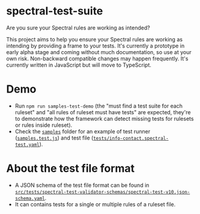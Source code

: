 # spectral-test-suite

Are you sure your Spectral rules are working as intended?

This project aims to help you ensure your Spectral rules are working as intending by providing a frame to your tests. It's currently a prototype in early alpha stage and coming without much documentation, so use at your own risk. Non-backward compatible changes may happen frequently. It's currently written in JavaScript but will move to TypeScript.


# Demo

- Run `npm run samples-test-demo` (the "must find a test suite for each ruleset" and "all rules of ruleset must have tests" are expected, they're to demonstrate how the framework can detect missing tests for rulesets or rules inside ruleset).
- Check the [`samples`](samples) folder for an example of test runner ([`samples.test.js`](samples/samples.test.js)) and test file ([`tests/info-contact.spectral-test.yaml`](samples/tests/info-contact.spectral-test.yaml)).

# About the test file format

- A JSON schema of the test file format can be found in [`src/tests/spectral-test-validator-schemas/spectral-test-v10.json-schema.yaml`](src/tests/spectral-test-validator-schemas/spectral-test-v10.json-schema.yaml).
- It can contains tests for a single or multiple rules of a ruleset file.